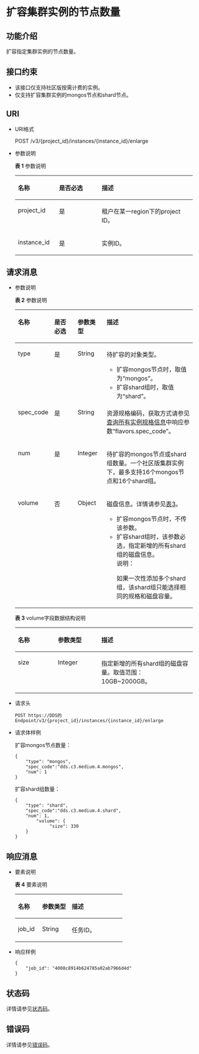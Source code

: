 # 扩容集群实例的节点数量<a name="dds_api_0025"></a>

## 功能介绍<a name="section15916231853"></a>

扩容指定集群实例的节点数量。

## 接口约束<a name="section1239972118494"></a>

-   该接口仅支持社区版按需计费的实例。
-   仅支持扩容集群实例的mongos节点和shard节点。

## URI<a name="section2138231656"></a>

-   URI格式

    POST /v3/\{project\_id\}/instances/\{instance\_id\}/enlarge

-   参数说明

    **表 1**  参数说明

    <a name="table1250923958"></a>
    <table><thead align="left"><tr id="row86487235513"><th class="cellrowborder" valign="top" width="23.080000000000002%" id="mcps1.2.4.1.1"><p id="p7648142315510"><a name="p7648142315510"></a><a name="p7648142315510"></a>名称</p>
    </th>
    <th class="cellrowborder" valign="top" width="24.02%" id="mcps1.2.4.1.2"><p id="p76481323053"><a name="p76481323053"></a><a name="p76481323053"></a>是否必选</p>
    </th>
    <th class="cellrowborder" valign="top" width="52.900000000000006%" id="mcps1.2.4.1.3"><p id="p2775334615440"><a name="p2775334615440"></a><a name="p2775334615440"></a>描述</p>
    </th>
    </tr>
    </thead>
    <tbody><tr id="row1564815238519"><td class="cellrowborder" valign="top" width="23.080000000000002%" headers="mcps1.2.4.1.1 "><p id="p26482231950"><a name="p26482231950"></a><a name="p26482231950"></a>project_id</p>
    </td>
    <td class="cellrowborder" valign="top" width="24.02%" headers="mcps1.2.4.1.2 "><p id="p206481423456"><a name="p206481423456"></a><a name="p206481423456"></a>是</p>
    </td>
    <td class="cellrowborder" valign="top" width="52.900000000000006%" headers="mcps1.2.4.1.3 "><p id="p8648192313511"><a name="p8648192313511"></a><a name="p8648192313511"></a>租户在某一region下的project ID。</p>
    </td>
    </tr>
    <tr id="row14648123253"><td class="cellrowborder" valign="top" width="23.080000000000002%" headers="mcps1.2.4.1.1 "><p id="p1164810233512"><a name="p1164810233512"></a><a name="p1164810233512"></a>instance_id</p>
    </td>
    <td class="cellrowborder" valign="top" width="24.02%" headers="mcps1.2.4.1.2 "><p id="p1864872311517"><a name="p1864872311517"></a><a name="p1864872311517"></a>是</p>
    </td>
    <td class="cellrowborder" valign="top" width="52.900000000000006%" headers="mcps1.2.4.1.3 "><p id="p15648192316515"><a name="p15648192316515"></a><a name="p15648192316515"></a>实例ID。</p>
    </td>
    </tr>
    </tbody>
    </table>


## 请求消息<a name="section18134102315515"></a>

-   参数说明

    **表 2**  参数说明

    <a name="table201381923855"></a>
    <table><thead align="left"><tr id="row7649423252"><th class="cellrowborder" valign="top" width="14.92%" id="mcps1.2.5.1.1"><p id="p2649523651"><a name="p2649523651"></a><a name="p2649523651"></a>名称</p>
    </th>
    <th class="cellrowborder" valign="top" width="15.28%" id="mcps1.2.5.1.2"><p id="p1264932312515"><a name="p1264932312515"></a><a name="p1264932312515"></a>是否必选</p>
    </th>
    <th class="cellrowborder" valign="top" width="16.86%" id="mcps1.2.5.1.3"><p id="p26495231353"><a name="p26495231353"></a><a name="p26495231353"></a>参数类型</p>
    </th>
    <th class="cellrowborder" valign="top" width="52.94%" id="mcps1.2.5.1.4"><p id="p44372551324"><a name="p44372551324"></a><a name="p44372551324"></a>描述</p>
    </th>
    </tr>
    </thead>
    <tbody><tr id="row16491223858"><td class="cellrowborder" valign="top" width="14.92%" headers="mcps1.2.5.1.1 "><p id="p6649142316517"><a name="p6649142316517"></a><a name="p6649142316517"></a>type</p>
    </td>
    <td class="cellrowborder" valign="top" width="15.28%" headers="mcps1.2.5.1.2 "><p id="p364972317512"><a name="p364972317512"></a><a name="p364972317512"></a>是</p>
    </td>
    <td class="cellrowborder" valign="top" width="16.86%" headers="mcps1.2.5.1.3 "><p id="p176494231859"><a name="p176494231859"></a><a name="p176494231859"></a>String</p>
    </td>
    <td class="cellrowborder" valign="top" width="52.94%" headers="mcps1.2.5.1.4 "><p id="p9649223356"><a name="p9649223356"></a><a name="p9649223356"></a>待扩容的对象类型。</p>
    <a name="ul3979161754218"></a><a name="ul3979161754218"></a><ul id="ul3979161754218"><li>扩容mongos节点时，取值为“mongos”。</li><li>扩容shard组时，取值为“shard”。</li></ul>
    </td>
    </tr>
    <tr id="row36498239510"><td class="cellrowborder" valign="top" width="14.92%" headers="mcps1.2.5.1.1 "><p id="p493016184118"><a name="p493016184118"></a><a name="p493016184118"></a>spec_code</p>
    </td>
    <td class="cellrowborder" valign="top" width="15.28%" headers="mcps1.2.5.1.2 "><p id="p1264922317519"><a name="p1264922317519"></a><a name="p1264922317519"></a>是</p>
    </td>
    <td class="cellrowborder" valign="top" width="16.86%" headers="mcps1.2.5.1.3 "><p id="p176497238517"><a name="p176497238517"></a><a name="p176497238517"></a>String</p>
    </td>
    <td class="cellrowborder" valign="top" width="52.94%" headers="mcps1.2.5.1.4 "><p id="p964942312516"><a name="p964942312516"></a><a name="p964942312516"></a>资源规格编码，获取方式请参见<a href="查询所有实例规格信息.md">查询所有实例规格信息</a>中响应参数“flavors.spec_code”。</p>
    </td>
    </tr>
    <tr id="row265014238514"><td class="cellrowborder" valign="top" width="14.92%" headers="mcps1.2.5.1.1 "><p id="p156507231150"><a name="p156507231150"></a><a name="p156507231150"></a>num</p>
    </td>
    <td class="cellrowborder" valign="top" width="15.28%" headers="mcps1.2.5.1.2 "><p id="p3650323554"><a name="p3650323554"></a><a name="p3650323554"></a>是</p>
    </td>
    <td class="cellrowborder" valign="top" width="16.86%" headers="mcps1.2.5.1.3 "><p id="p86502023155"><a name="p86502023155"></a><a name="p86502023155"></a>Integer</p>
    </td>
    <td class="cellrowborder" valign="top" width="52.94%" headers="mcps1.2.5.1.4 "><p id="p959215914311"><a name="p959215914311"></a><a name="p959215914311"></a>待扩容的mongos节点或shard组数量。一个社区版集群实例下，最多支持16个mongos节点和16个shard组。</p>
    </td>
    </tr>
    <tr id="row8650202312514"><td class="cellrowborder" valign="top" width="14.92%" headers="mcps1.2.5.1.1 "><p id="p565018231558"><a name="p565018231558"></a><a name="p565018231558"></a>volume</p>
    </td>
    <td class="cellrowborder" valign="top" width="15.28%" headers="mcps1.2.5.1.2 "><p id="p166508231553"><a name="p166508231553"></a><a name="p166508231553"></a>否</p>
    </td>
    <td class="cellrowborder" valign="top" width="16.86%" headers="mcps1.2.5.1.3 "><p id="p119963625111"><a name="p119963625111"></a><a name="p119963625111"></a>Object</p>
    </td>
    <td class="cellrowborder" valign="top" width="52.94%" headers="mcps1.2.5.1.4 "><p id="p19747101018494"><a name="p19747101018494"></a><a name="p19747101018494"></a>磁盘信息。详情请参见<a href="#table62051323653">表3</a>。</p>
    <a name="ul16360173118591"></a><a name="ul16360173118591"></a><ul id="ul16360173118591"><li>扩容mongos节点时，不传该参数。</li><li>扩容shard组时，该参数必选，指定新增的所有shard组的磁盘信息。<div class="note" id="note1855974514546"><a name="note1855974514546"></a><a name="note1855974514546"></a><span class="notetitle"> 说明： </span><div class="notebody"><p id="p392114555815"><a name="p392114555815"></a><a name="p392114555815"></a>如果一次性添加多个shard组，该shard组只能选择相同的规格和磁盘容量。</p>
    </div></div>
    </li></ul>
    </td>
    </tr>
    </tbody>
    </table>

    **表 3**  volume字段数据结构说明

    <a name="table62051323653"></a>
    <table><thead align="left"><tr id="row465052311516"><th class="cellrowborder" valign="top" width="22.45%" id="mcps1.2.4.1.1"><p id="p265017231512"><a name="p265017231512"></a><a name="p265017231512"></a>名称</p>
    </th>
    <th class="cellrowborder" valign="top" width="24.45%" id="mcps1.2.4.1.2"><p id="p12650172316511"><a name="p12650172316511"></a><a name="p12650172316511"></a>参数类型</p>
    </th>
    <th class="cellrowborder" valign="top" width="53.1%" id="mcps1.2.4.1.3"><p id="p1266665916210"><a name="p1266665916210"></a><a name="p1266665916210"></a>描述</p>
    </th>
    </tr>
    </thead>
    <tbody><tr id="row19650223358"><td class="cellrowborder" valign="top" width="22.45%" headers="mcps1.2.4.1.1 "><p id="p1365016232517"><a name="p1365016232517"></a><a name="p1365016232517"></a>size</p>
    </td>
    <td class="cellrowborder" valign="top" width="24.45%" headers="mcps1.2.4.1.2 "><p id="p11650102315512"><a name="p11650102315512"></a><a name="p11650102315512"></a>Integer</p>
    </td>
    <td class="cellrowborder" valign="top" width="53.1%" headers="mcps1.2.4.1.3 "><p id="p66500231253"><a name="p66500231253"></a><a name="p66500231253"></a>指定新增的所有shard组的磁盘容量。取值范围：10GB~2000GB。</p>
    </td>
    </tr>
    </tbody>
    </table>


-   请求头

    ```
    POST https://DDS的Endpoint/v3/{project_id}/instances/{instance_id}/enlarge
    ```

-   请求体样例

    扩容mongos节点数量：

    ```
    { 
    	"type": "mongos",
    	"spec_code":"dds.c3.medium.4.mongos",
    	"num": 1
    }
    ```

    扩容shard组数量：

    ```
    {
    	"type": "shard",
    	"spec_code":"dds.c3.medium.4.shard",
    	"num": 1,
            "volume": { 
                 "size": 330 
        }
    }
    ```


## 响应消息<a name="section332114231554"></a>

-   要素说明

    **表 4**  要素说明

    <a name="table133396233515"></a>
    <table><thead align="left"><tr id="row165102318516"><th class="cellrowborder" valign="top" width="22.54%" id="mcps1.2.4.1.1"><p id="p116511423055"><a name="p116511423055"></a><a name="p116511423055"></a>名称</p>
    </th>
    <th class="cellrowborder" valign="top" width="27.61%" id="mcps1.2.4.1.2"><p id="p6651023359"><a name="p6651023359"></a><a name="p6651023359"></a>参数类型</p>
    </th>
    <th class="cellrowborder" valign="top" width="49.85%" id="mcps1.2.4.1.3"><p id="p7958933318"><a name="p7958933318"></a><a name="p7958933318"></a>描述</p>
    </th>
    </tr>
    </thead>
    <tbody><tr id="row6651142313512"><td class="cellrowborder" valign="top" width="22.54%" headers="mcps1.2.4.1.1 "><p id="p1365114234513"><a name="p1365114234513"></a><a name="p1365114234513"></a>job_id</p>
    </td>
    <td class="cellrowborder" valign="top" width="27.61%" headers="mcps1.2.4.1.2 "><p id="p06510231257"><a name="p06510231257"></a><a name="p06510231257"></a>String</p>
    </td>
    <td class="cellrowborder" valign="top" width="49.85%" headers="mcps1.2.4.1.3 "><p id="p465172314518"><a name="p465172314518"></a><a name="p465172314518"></a>任务ID。</p>
    </td>
    </tr>
    </tbody>
    </table>

-   响应样例

    ```
    { 
        "job_id": "4008c8914b624785a02ab7966d4d" 
    }
    ```


## 状态码<a name="section5382712154838"></a>

详情请参见[状态码](状态码.md)。

## 错误码<a name="section6522193710339"></a>

详情请参见[错误码](错误码.md)。

